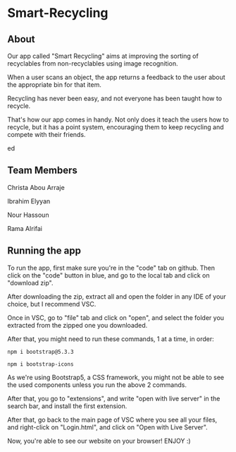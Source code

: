 # Smart-Recycling

## About 

Our app called "Smart Recycling" aims at improving the sorting of recyclables from non-recyclables using image recognition. 

When a user scans an object, the app returns a feedback to the user about the appropriate bin for that item.

Recycling has never been easy, and not everyone has been taught how to recycle. 

That's how our app comes in handy. Not only does it teach the users how to recycle, but it has a point system, encouraging them to keep recycling and compete with their friends.

ed
## Team Members

Christa Abou Arraje 

Ibrahim Elyyan 

Nour Hassoun 

Rama Alrifai


## Running the app

To run the app, first make sure you're in the "code" tab on github. Then click on the "code" button in blue, and go to the local tab and click on "download zip". 

After downloading the zip, extract all and open the folder in any IDE of your choice, but I recommend VSC. 

Once in VSC, go to "file" tab and click on "open", and select the folder you extracted from the zipped one you downloaded. 

After that, you might need to run these commands, 1 at a time, in order: 

```
npm i bootstrap@5.3.3
```

```
npm i bootstrap-icons
```

As we're using Bootstrap5, a CSS framework, you might not be able to see the used components unless you run the above 2 commands. 

After that, you go to "extensions", and write "open with live server" in the search bar, and install the first extension. 

After that, go back to the main page of VSC where you see all your files, and right-click on "Login.html", and click on "Open with Live Server". 

Now, you're able to see our website on your browser! ENJOY :) 

